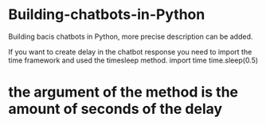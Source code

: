 # Building-chatbots-in-Python
Building bacis chatbots in Python, more precise description can be added.

If you want to create delay in the chatbot response you need to import the time framework and used the timesleep method.
import time
time.sleep(0.5)
# the argument of the method is the amount of seconds of the delay
